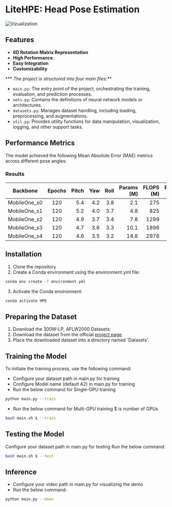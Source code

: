 # LiteHPE: Head Pose Estimation
![Vizualization](https://github.com/Shohruh72/SixDRepNet/blob/master/weights/Result.gif)

## Features

* **6D Rotation Matrix Representation**
* **High Performance.**
* **Easy Integration**
* **Customizability**
  
*** _The project is structured into four main files:_**

- `main.py`: The entry point of the project, orchestrating the training, evaluation, and prediction processes.
- `nets.py`: Contains the definitions of neural network models or architectures.
- `datasets.py`: Manages dataset handling, including loading, preprocessing, and augmentations.
- `util.py`: Provides utility functions for data manipulation, visualization, logging, and other support tasks.

## Performance Metrics

The model achieved the following Mean Absolute Error (MAE) metrics across different pose angles:

### Results

| Backbone     | Epochs | Pitch | Yaw | Roll | Params (M) | FLOPS (M) | Pretrained weights |
|:------------:|:------:|------:|----:|-----:|-----------:|----------:|-------------------:|
| MobileOne_s0 |  120   |  5.4  | 4.2 | 3.8  |     2.1    |    275   | [model](https://github.com/Shohruh72/LiteHPE/releases/download/v.1.0.0/best_s0.pt)|
| MobileOne_s1 |  120   |  5.2  | 4.0 | 3.7  |     4.8    |    825   | [model](https://github.com/Shohruh72/LiteHPE/releases/download/v.1.0.0/best_s1.pt)|
| MobileOne_s2 |  120   |  4.9  | 3.7 | 3.4  |     7.8    |   1299   | [model](https://github.com/Shohruh72/LiteHPE/releases/download/v.1.0.0/best_s2.pt)|
| MobileOne_s3 |  120   |  4.7  | 3.6 | 3.3  |     10.1    |  1896   | [model](https://github.com/Shohruh72/LiteHPE/releases/download/v.1.0.0/best_s3.pt)|
| MobileOne_s4 |  120   |  4.6  | 3.5 | 3.2  |     14.8    |  2978   | [model](https://github.com/Shohruh72/LiteHPE/releases/download/v.1.0.0/best_s4.pt)|

## Installation

1. Clone the repository
2. Create a Conda environment using the environment.yml file:

```bash 
conda env create -f environment.yml
```

3. Activate the Conda environment:

```bash
conda activate HPE
```

## Preparing the Dataset

1. Download the 300W-LP, AFLW2000 Datasets:
2. Download the dataset from the
   official [project page](http://www.cbsr.ia.ac.cn/users/xiangyuzhu/projects/3DDFA/main.htm).
3. Place the downloaded dataset into a directory named 'Datasets'.

        
## Training the Model

To initiate the training process, use the following command:
* Configure your dataset path in main.py for training
* Configure Model name (default A2) in main.py for training
* Run the below command for Single-GPU training
```bash
python main.py --train
```
* Run the below command for Multi-GPU training $ is number of GPUs 
```bash
bash main.sh $ --train
```

## Testing the Model
Configure your dataset path in main.py for testing
Run the below command:
```bash
bash main.sh $ --test
```
## Inference
* Configure your video path in main.py for visualizing the demo
* Run the below command:
```bash
python main.py --demo
```



